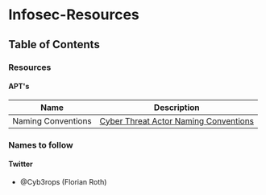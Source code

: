 # Infosec-Resources

## Table of Contents

### Resources

#### APT's

| Name | Description |
|---|---|
| Naming Conventions | [Cyber Threat Actor Naming Conventions](https://medium.com/@cyb3rops/the-newcomers-guide-to-cyber-threat-actor-naming-7428e18ee263) |

### Names to follow

#### Twitter

- @Cyb3rops (Florian Roth)

